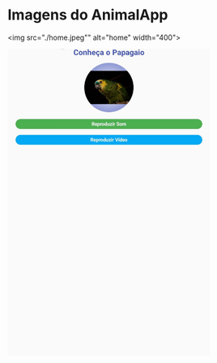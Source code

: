 # Imagens do AnimalApp

<img src="./home.jpeg"" alt="home" width="400">

<img src="./papagaio-page.jpeg" alt="papagaio-page" width="400">